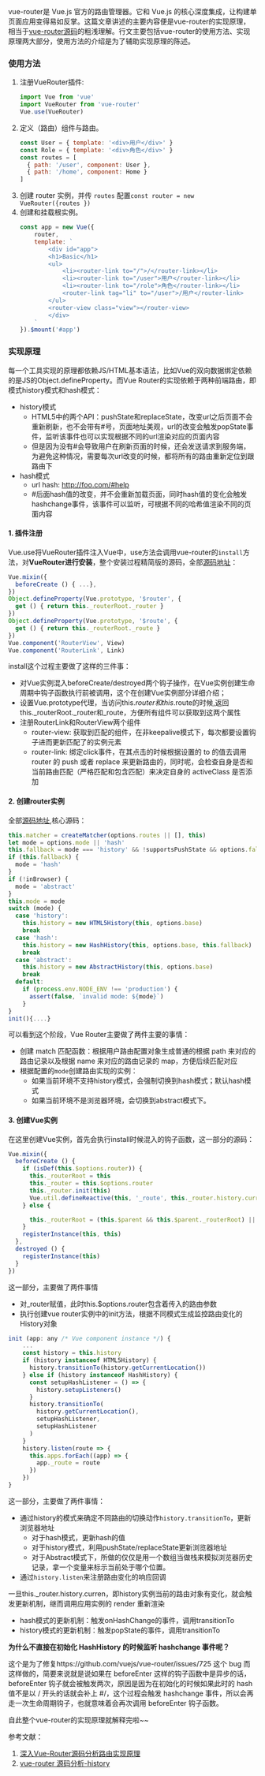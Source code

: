<!-- ---
title: Vue (五)：Vue Router实现原理
date: 2018-10-25
tags: JavaScript, Vue
--- -->

vue-router是 Vue.js 官方的路由管理器。它和 Vue.js 的核心深度集成，让构建单页面应用变得易如反掌。这篇文章讲述的主要内容便是vue-router的实现原理，相当于[vue-router源码](https://github.com/vuejs/vue-router)的粗浅理解。行文主要包括vue-router的使用方法、实现原理两大部分，使用方法的介绍是为了辅助实现原理的陈述。

### 使用方法
1. 注册VueRouter插件: 
    ```javascript
    import Vue from 'vue'
    import VueRouter from 'vue-router'
    Vue.use(VueRouter)
    ```
2. 定义（路由）组件与路由。
    ```javascript
    const User = { template: '<div>用户</div>' }
    const Role = { template: '<div>角色</div>' }
    const routes = [
      { path: '/user', component: User },
      { path: '/home', component: Home }
    ]
    ```
3. 创建 router 实例，并传 `routes` 配置``const router = new VueRouter({routes })``
4. 创建和挂载根实例。
    ```javascript
    const app = new Vue({
        router,
        template: `
            <div id="app">
            <h1>Basic</h1>
            <ul>
                <li><router-link to="/">/</router-link></li>
                <li><router-link to="/user">用户</router-link></li>
                <li><router-link to="/role">角色</router-link></li>
                <router-link tag="li" to="/user">/用户</router-link>
            </ul>
            <router-view class="view"></router-view>
            </div>
        `
    }).$mount('#app')
    ```

### 实现原理

每一个工具实现的原理都依赖JS/HTML基本语法，比如Vue的双向数据绑定依赖的是JS的Object.defineProperty。而Vue Router的实现依赖于两种前端路由，即模式history模式和hash模式：

* history模式
    * HTML5中的两个API：pushState和replaceState，改变url之后页面不会重新刷新，也不会带有#号，页面地址美观，url的改变会触发popState事件，监听该事件也可以实现根据不同的url渲染对应的页面内容
    * 但是因为没有#会导致用户在刷新页面的时候，还会发送请求到服务端，为避免这种情况，需要每次url改变的时候，都将所有的路由重新定位到跟路由下
* hash模式
    * url hash: http://foo.com/#help
    * #后面hash值的改变，并不会重新加载页面，同时hash值的变化会触发hashchange事件，该事件可以监听，可根据不同的哈希值渲染不同的页面内容

#### 1. 插件注册
Vue.use将VueRouter插件注入Vue中，use方法会调用vue-router的``install``方法，对**VueRouter进行安装**，整个安装过程精简版的源码，全部[源码地址](https://github.com/vuejs/vue-router/blob/dev/src/install.js)：
```javascript
Vue.mixin({
  beforeCreate () { ...},
})
Object.defineProperty(Vue.prototype, '$router', {
  get () { return this._routerRoot._router }
})
Object.defineProperty(Vue.prototype, '$route', {
  get () { return this._routerRoot._route }
})
Vue.component('RouterView', View)
Vue.component('RouterLink', Link)
```
install这个过程主要做了这样的三件事：
* 对Vue实例混入beforeCreate/destroyed两个钩子操作，在Vue实例创建生命周期中钩子函数执行前被调用，这个在创建Vue实例部分详细介绍；
* 设置Vue.prototype代理，当访问this.$router和this.$route的时候,返回this._routerRoot._router和_route，方便所有组件可以获取到这两个属性
* 注册RouterLink和RouterView两个组件
    * router-view: 获取到匹配的组件，在非keepalive模式下，每次都要设置钩子进而更新匹配了的实例元素
    * router-link: 绑定click事件，在其点击的时候根据设置的 to 的值去调用 router 的 push 或者 replace 来更新路由的，同时呢，会检查自身是否和当前路由匹配（严格匹配和包含匹配）来决定自身的 activeClass 是否添加

#### 2. 创建router实例
全部[源码地址](https://github.com/vuejs/vue-router/blob/dev/src/index.js),核心源码：
```javascript
this.matcher = createMatcher(options.routes || [], this)
let mode = options.mode || 'hash'
this.fallback = mode === 'history' && !supportsPushState && options.fallback !== false
if (this.fallback) {
  mode = 'hash'
}
if (!inBrowser) {
  mode = 'abstract'
}
this.mode = mode
switch (mode) {
  case 'history':
    this.history = new HTML5History(this, options.base)
    break
  case 'hash':
    this.history = new HashHistory(this, options.base, this.fallback)
    break
  case 'abstract':
    this.history = new AbstractHistory(this, options.base)
    break
  default:
    if (process.env.NODE_ENV !== 'production') {
      assert(false, `invalid mode: ${mode}`)
    }
}
init(){....}
```
可以看到这个阶段，Vue Router主要做了两件主要的事情：
* 创建 match 匹配函数：根据用户路由配置对象生成普通的根据 path 来对应的路由记录以及根据 name 来对应的路由记录的 map，方便后续匹配对应
* 根据配置的``mode``创建路由实现的实例：
  * 如果当前环境不支持history模式，会强制切换到hash模式；默认hash模式
  * 如果当前环境不是浏览器环境，会切换到abstract模式下。

#### 3. 创建Vue实例

在这里创建Vue实例，首先会执行install时候混入的钩子函数，这一部分的源码：
```javascript
Vue.mixin({
  beforeCreate () { 
    if (isDef(this.$options.router)) {
      this._routerRoot = this
      this._router = this.$options.router
      this._router.init(this)
      Vue.util.defineReactive(this, '_route', this._router.history.current)      //为vue实例定义数据劫持
    } else {

      this._routerRoot = (this.$parent && this.$parent._routerRoot) || this      //非跟组件则直接从父组件中取
    }
    registerInstance(this, this)
  },
  destroyed () {
    registerInstance(this)
  }
})
```
这一部分，主要做了两件事情
* 对_router赋值，此时this.$options.router包含着传入的路由参数
* 执行创建vue router实例中的init方法，根据不同模式生成监控路由变化的History对象

```javascript
init (app: any /* Vue component instance */) {
    ...
    const history = this.history
    if (history instanceof HTML5History) {
      history.transitionTo(history.getCurrentLocation())
    } else if (history instanceof HashHistory) {
      const setupHashListener = () => {
        history.setupListeners()
      }
      history.transitionTo(
        history.getCurrentLocation(),
        setupHashListener,
        setupHashListener
      )
    }
    history.listen(route => {
      this.apps.forEach((app) => {
        app._route = route
      })
    })
}
```
这一部分，主要做了两件事情：
* 通过history的模式来确定不同路由的切换动作``history.transitionTo``，更新浏览器地址
  * 对于hash模式，更新hash的值
  * 对于history模式，利用pushState/replaceState更新浏览器地址
  * 对于Abstract模式下，所做的仅仅是用一个数组当做栈来模拟浏览器历史记录，拿一个变量来标示当前处于哪个位置。
* 通过``history.listen``来注册路由变化的响应回调

一旦this._router.history.curren，即history实例当前的路由对象有变化，就会触发更新机制，继而调用应用实例的 render 重新渲染
* hash模式的更新机制：触发onHashChange的事件，调用transitionTo
* history模式的更新机制：触发popState的事件，调用transitionTo

**为什么不直接在初始化 HashHistory 的时候监听 hashchange 事件呢？**

这个是为了修复https://github.com/vuejs/vue-router/issues/725 这个 bug 而这样做的，简要来说就是说如果在 beforeEnter 这样的钩子函数中是异步的话，beforeEnter 钩子就会被触发两次，原因是因为在初始化的时候如果此时的 hash 值不是以 / 开头的话就会补上 #/，这个过程会触发 hashchange 事件，所以会再走一次生命周期钩子，也就意味着会再次调用 beforeEnter 钩子函数。

自此整个vue-router的实现原理就解释完啦~~

参考文献：
1. [深入Vue-Router源码分析路由实现原理](https://blog.csdn.net/u013938465/article/details/79421239)
2. [vue-router 源码分析-history](https://zhuanlan.zhihu.com/p/24574970)